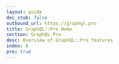 ```yaml
---
layout: guide
doc_stub: false
outbound_url: https://graphql.pro
title: GraphQL::Pro Home
section: GraphQL Pro
desc: Overview of GraphQL::Pro features
index: 0
pro: true
---
```

